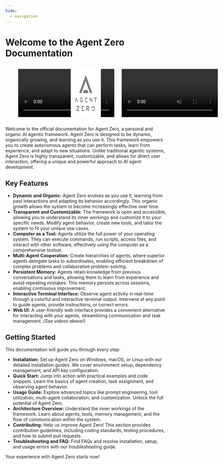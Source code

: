 ```yaml
---
hide:
  - navigation
---
```


# Welcome to the Agent Zero Documentation

<div style="display:flex;">
<figure style="display:flex; width: 80%;">
  <video autoplay loop muted playsinline="./res/win_webui.webm">
    <source src="./res/win_webui.webm" type="video/webm">
  </video>
</figure>
<figure style="display:flex; width: 20%;margin-left: -50%; z-index: 1;">
  <img src="./res/dark.svg" alt="Agent Zero Logo">
</figure>
<figure style="display:flex; width: 20%; margin-left: 5%;">
  <video autoplay loop muted playsinline="./res/mobile_webui.webm"> 
    <source src="./res/mobile_webui.webm" type="video/webm">
  </video>
</figure>
</div>

Welcome to the official documentation for Agent Zero, a personal and organic AI agentic framework.  Agent Zero is designed to be dynamic, organically growing, and learning as you use it. This framework empowers you to create autonomous agents that can perform tasks, learn from experience, and adapt to new situations.  Unlike traditional agentic systems, Agent Zero is highly transparent, customizable, and allows for direct user interaction, offering a unique and powerful approach to AI agent development.

## Key Features

* **Dynamic and Organic:** Agent Zero evolves as you use it, learning from past interactions and adapting its behavior accordingly.  This organic growth allows the system to become increasingly effective over time.
* **Transparent and Customizable:** The framework is open and accessible, allowing you to understand its inner workings and customize it to your specific needs. Modify agent behavior, create new tools, and tailor the system to fit your unique use cases.
* **Computer as a Tool:** Agents utilize the full power of your operating system. They can execute commands, run scripts, access files, and interact with other software, effectively using the computer as a comprehensive toolset.
* **Multi-Agent Cooperation:** Create hierarchies of agents, where superior agents delegate tasks to subordinates, enabling efficient breakdown of complex problems and collaborative problem-solving.
* **Persistent Memory:** Agents retain knowledge from previous conversations and tasks, allowing them to learn from experience and avoid repeating mistakes. This memory persists across sessions, enabling continuous improvement.
* **Interactive Terminal Interface:** Observe agent activity in real-time through a colorful and interactive terminal output. Intervene at any point to guide agents, provide instructions, or correct errors.
* **Web UI:** A user-friendly web interface provides a convenient alternative for interacting with your agents, streamlining communication and task management.  *(See videos above!)*

## Getting Started

This documentation will guide you through every step:

* **Installation:**  Set up Agent Zero on Windows, macOS, or Linux with our detailed installation guides.  We cover environment setup, dependency management, and API key configuration.
* **Quick Start:**  Jump into action with practical examples and code snippets.  Learn the basics of agent creation, task assignment, and observing agent behavior.
* **Usage Guide:**  Explore advanced topics like prompt engineering, tool utilization, multi-agent collaboration, and customization.  Unlock the full potential of Agent Zero.
* **Architecture Overview:** Understand the inner workings of the framework. Learn about agents, tools, memory management, and the flow of communication within the system.
* **Contributing:** Help us improve Agent Zero!  This section provides contribution guidelines, including coding standards, testing procedures, and how to submit pull requests.
* **Troubleshooting and FAQ:**  Find FAQs and resolve installation, setup, and usage errors with our troubleshooting guide.

Your experience with Agent Zero starts now!
